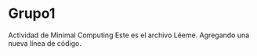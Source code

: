 # Grupo1
Actividad de Minimal Computing
Este es el archivo Léeme.
Agregando una nueva línea de código.
